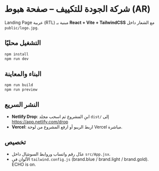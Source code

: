 # شركة الجودة للتكييف – صفحة هبوط (AR)

Landing Page عربية (RTL) مبنية بـ **React + Vite + TailwindCSS** مع الشعار داخل `public/logo.jpg`.

## التشغيل محليًا
```bash
npm install
npm run dev
```

## البناء والمعاينة
```bash
npm run build
npm run preview
```

## النشر السريع
- **Netlify Drop**: ابنِ المشروع ثم اسحب مجلد `dist/` إلى https://app.netlify.com/drop
- **Vercel**: اربط الريبو أو ارفع المشروع من لوحة Vercel مباشرة.

## تخصيص
- عدّل رقم واتساب وروابط السوشال داخل `src/App.jsx`.
- الألوان في `tailwind.config.js` (brand.blue / brand.light / brand.gold).
ECHO is on.
